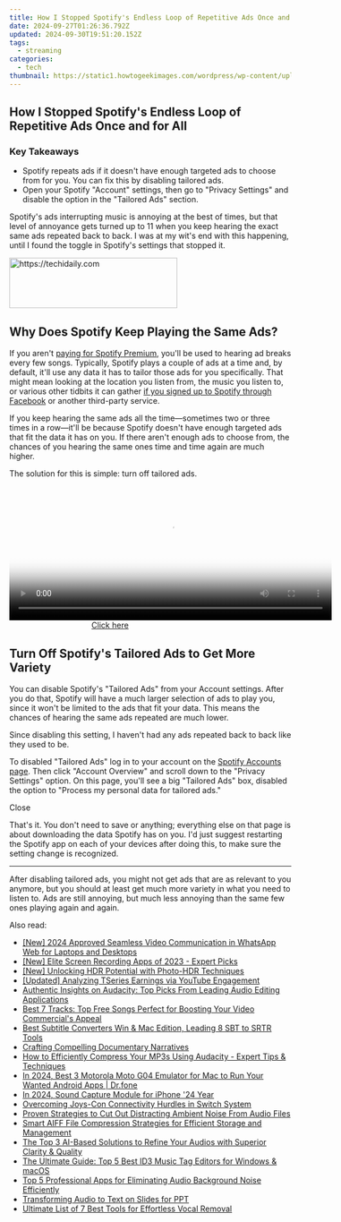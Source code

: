 ```yaml
---
title: How I Stopped Spotify's Endless Loop of Repetitive Ads Once and for All
date: 2024-09-27T01:26:36.792Z
updated: 2024-09-30T19:51:20.152Z
tags:
  - streaming
categories:
  - tech
thumbnail: https://static1.howtogeekimages.com/wordpress/wp-content/uploads/2024/07/spotify-screen-with-some-ads.jpg
---
```


## How I Stopped Spotify's Endless Loop of Repetitive Ads Once and for All

### Key Takeaways

* Spotify repeats ads if it doesn't have enough targeted ads to choose from for you. You can fix this by disabling tailored ads.
* Open your Spotify "Account" settings, then go to "Privacy Settings" and disable the option in the "Tailored Ads" section.

 Spotify's ads interrupting music is annoying at the best of times, but that level of annoyance gets turned up to 11 when you keep hearing the exact same ads repeated back to back. I was at my wit's end with this happening, until I found the toggle in Spotify's settings that stopped it.

<!-- affiliate ads begin -->
<a href="https://aligracehair.sjv.io/c/5597632/1938677/19272" target="_top" id="1938677">
  <img src="//a.impactradius-go.com/display-ad/19272-1938677" border="0" alt="https://techidaily.com" width="300" height="90"/>
</a>
<img height="0" width="0" src="https://aligracehair.sjv.io/i/5597632/1938677/19272" style="position:absolute;visibility:hidden;" border="0" />
<!-- affiliate ads end -->

##  Why Does Spotify Keep Playing the Same Ads?

 If you aren't [paying for Spotify Premium](https://twitter-videos.techidaily.com/new-in-2024-digital-drama-videoviral-sagas-unfold-online/), you'll be used to hearing ad breaks every few songs. Typically, Spotify plays a couple of ads at a time and, by default, it'll use any data it has to tailor those ads for you specifically. That might mean looking at the location you listen from, the music you listen to, or various other tidbits it can gather [if you signed up to Spotify through Facebook](https://win11.techidaily.com/resolving-msresourceappname-text-glitch-window11-edition/) or another third-party service.

 If you keep hearing the same ads all the time—sometimes two or three times in a row—it'll be because Spotify doesn't have enough targeted ads that fit the data it has on you. If there aren't enough ads to choose from, the chances of you hearing the same ones time and time again are much higher.

 The solution for this is simple: turn off tailored ads.

<!-- affiliate ads begin -->
<span id="1982457">
					<video width="576" height="240" style="cursor:pointer"
           poster="//a.impactradius-go.com/display-clicktoplayimage/1982457.png"
           onclick="if(!this.playClicked){this.play();this.setAttribute('controls',true);this.playClicked=true;}">
	   <source src="//a.impactradius-go.com/display-ad/22993-1982457">
	   <img src="//a.impactradius-go.com/display-clicktoplayimage/1982457.png" style="border: none; height: 100%; width: 100%; object-fit: contain">
	</video>
	<div style="width:360px;text-align:center"><a href="javascript:window.open(decodeURIComponent('https%3A%2F%2Fhomestyler.sjv.io%2Fc%2F5597632%2F1982457%2F22993'), '_blank');void(0);">Click here</a></div>
</span>
<img height="0" width="0" src="https://imp.pxf.io/i/5597632/1982457/22993" style="position:absolute;visibility:hidden;" border="0" />
<!-- affiliate ads end -->

##  Turn Off Spotify's Tailored Ads to Get More Variety

 You can disable Spotify's "Tailored Ads" from your Account settings. After you do that, Spotify will have a much larger selection of ads to play you, since it won't be limited to the ads that fit your data. This means the chances of hearing the same ads repeated are much lower.

 Since disabling this setting, I haven't had any ads repeated back to back like they used to be.

 To disabled "Tailored Ads" log in to your account on the [Spotify Accounts page](https://accounts.spotify.com/). Then click "Account Overview" and scroll down to the "Privacy Settings" option. On this page, you'll see a big "Tailored Ads" box, disabled the option to "Process my personal data for tailored ads."

Close 

 That's it. You don't need to save or anything; everything else on that page is about downloading the data Spotify has on you. I'd just suggest restarting the Spotify app on each of your devices after doing this, to make sure the setting change is recognized.

---

 After disabling tailored ads, you might not get ads that are as relevant to you anymore, but you should at least get much more variety in what you need to listen to. Ads are still annoying, but much less annoying than the same few ones playing again and again.

<ins class="adsbygoogle"
     style="display:block"
     data-ad-format="autorelaxed"
     data-ad-client="ca-pub-7571918770474297"
     data-ad-slot="1223367746"></ins>

<ins class="adsbygoogle"
     style="display:block"
     data-ad-client="ca-pub-7571918770474297"
     data-ad-slot="8358498916"
     data-ad-format="auto"
     data-full-width-responsive="true"></ins>

<span class="atpl-alsoreadstyle">Also read:</span>
<div><ul>
<li><a href="https://screen-video-capture.techidaily.com/new-2024-approved-seamless-video-communication-in-whatsapp-web-for-laptops-and-desktops/"><u>[New] 2024 Approved Seamless Video Communication in WhatsApp Web for Laptops and Desktops</u></a></li>
<li><a href="https://screen-sharing-recording.techidaily.com/new-elite-screen-recording-apps-of-2023-expert-picks/"><u>[New] Elite Screen Recording Apps of 2023 - Expert Picks</u></a></li>
<li><a href="https://some-approaches.techidaily.com/new-unlocking-hdr-potential-with-photo-hdr-techniques/"><u>[New] Unlocking HDR Potential with Photo-HDR Techniques</u></a></li>
<li><a href="https://youtube-lab.techidaily.com/ed-analyzing-tseries-earnings-via-youtube-engagement/"><u>[Updated] Analyzing TSeries Earnings via YouTube Engagement</u></a></li>
<li><a href="https://media-tips.techidaily.com/authentic-insights-on-audacity-top-picks-from-leading-audio-editing-applications/"><u>Authentic Insights on Audacity: Top Picks From Leading Audio Editing Applications</u></a></li>
<li><a href="https://media-tips.techidaily.com/best-7-tracks-top-free-songs-perfect-for-boosting-your-video-commercials-appeal/"><u>Best 7 Tracks: Top Free Songs Perfect for Boosting Your Video Commercial's Appeal</u></a></li>
<li><a href="https://fox-info.techidaily.com/best-subtitle-converters-win-and-mac-edition-leading-8-sbt-to-srtr-tools/"><u>Best Subtitle Converters Win & Mac Edition, Leading 8 SBT to SRTR Tools</u></a></li>
<li><a href="https://fox-helps.techidaily.com/crafting-compelling-documentary-narratives/"><u>Crafting Compelling Documentary Narratives</u></a></li>
<li><a href="https://media-tips.techidaily.com/how-to-efficiently-compress-your-mp3s-using-audacity-expert-tips-and-techniques/"><u>How to Efficiently Compress Your MP3s Using Audacity - Expert Tips & Techniques</u></a></li>
<li><a href="https://screen-mirror.techidaily.com/in-2024-best-3-motorola-moto-g04-emulator-for-mac-to-run-your-wanted-android-apps-drfone-by-drfone-android/"><u>In 2024, Best 3 Motorola Moto G04 Emulator for Mac to Run Your Wanted Android Apps | Dr.fone</u></a></li>
<li><a href="https://extra-guidance.techidaily.com/in-2024-sound-capture-module-for-iphone-24-year/"><u>In 2024, Sound Capture Module for iPhone '24 Year</u></a></li>
<li><a href="https://games-able.techidaily.com/overcoming-joys-con-connectivity-hurdles-in-switch-system/"><u>Overcoming Joys-Con Connectivity Hurdles in Switch System</u></a></li>
<li><a href="https://media-tips.techidaily.com/proven-strategies-to-cut-out-distracting-ambient-noise-from-audio-files/"><u>Proven Strategies to Cut Out Distracting Ambient Noise From Audio Files</u></a></li>
<li><a href="https://media-tips.techidaily.com/smart-aiff-file-compression-strategies-for-efficient-storage-and-management/"><u>Smart AIFF File Compression Strategies for Efficient Storage and Management</u></a></li>
<li><a href="https://media-tips.techidaily.com/the-top-3-ai-based-solutions-to-refine-your-audios-with-superior-clarity-and-quality/"><u>The Top 3 AI-Based Solutions to Refine Your Audios with Superior Clarity & Quality</u></a></li>
<li><a href="https://media-tips.techidaily.com/the-ultimate-guide-top-5-best-id3-music-tag-editors-for-windows-and-macos/"><u>The Ultimate Guide: Top 5 Best ID3 Music Tag Editors for Windows & macOS</u></a></li>
<li><a href="https://media-tips.techidaily.com/top-5-professional-apps-for-eliminating-audio-background-noise-efficiently/"><u>Top 5 Professional Apps for Eliminating Audio Background Noise Efficiently</u></a></li>
<li><a href="https://extra-hints.techidaily.com/transforming-audio-to-text-on-slides-for-ppt/"><u>Transforming Audio to Text on Slides for PPT</u></a></li>
<li><a href="https://media-tips.techidaily.com/ultimate-list-of-7-best-tools-for-effortless-vocal-removal/"><u>Ultimate List of 7 Best Tools for Effortless Vocal Removal</u></a></li>
</ul></div>

